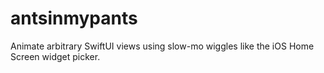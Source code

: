 # antsinmypants
Animate arbitrary SwiftUI views using slow-mo wiggles like the iOS Home Screen widget picker.
